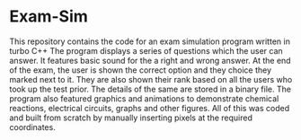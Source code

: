 # Exam-Sim
This repository contains the code for an exam simulation program written in turbo C++
The program displays a series of questions which the user can answer. It features basic sound for the a right and wrong answer. At the end of the exam, the user is shown the correct option and they choice they marked next to it. They are also shown their rank based on all the users who took up the test prior. The details of the same are stored in a binary file. The program also featured graphics and animations to demonstrate chemical reactions, electrical circuits, graphs and other figures. All of this was coded and built from scratch by manually inserting pixels at the required coordinates.
